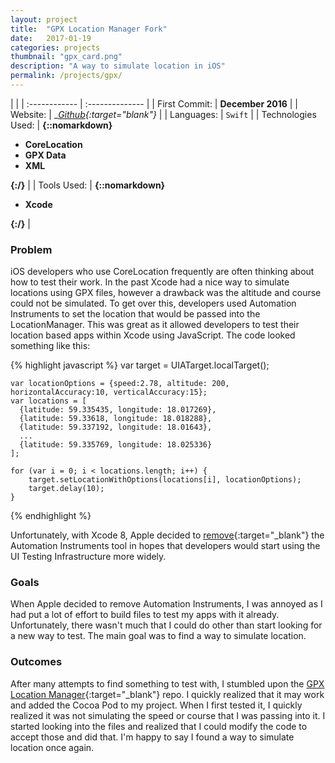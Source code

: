 ```yaml
---
layout: project
title:  "GPX Location Manager Fork"
date:   2017-01-19
categories: projects
thumbnail: "gpx_card.png"
description: "A way to simulate location in iOS"
permalink: /projects/gpx/
---
```

|                      |
| :------------ | :-------------- |
| First Commit:      | __December 2016__ |
| Website:     |    __[Github][gh]{:target="_blank"}__   |
| Languages:  | `Swift` |
| Technologies Used: |  __{::nomarkdown}<ul><li>CoreLocation</li><li>GPX Data</li><li>XML</li></ul>{:/}__ |
| Tools Used: |  __{::nomarkdown}<ul><li>Xcode</li></ul>{:/}__ |

### Problem

iOS developers who use CoreLocation frequently are often thinking about how to test their work. In the past Xcode had a nice way to simulate locations using GPX files, however a drawback was the altitude and course could not be simulated. To get over this, developers used Automation Instruments to set the location that would be passed into the LocationManager. This was great as it allowed developers to test their location based apps within Xcode using JavaScript. The code looked something like this:

{% highlight javascript %}
	var target = UIATarget.localTarget();

	var locationOptions = {speed:2.78, altitude: 200, horizontalAccuracy:10, verticalAccuracy:15};
	var locations = [
	  {latitude: 59.335435, longitude: 18.017269},
	  {latitude: 59.33618, longitude: 18.018288},
	  {latitude: 59.337192, longitude: 18.01643},
	  ...
	  {latitude: 59.335769, longitude: 18.025336} 
	];

	for (var i = 0; i < locations.length; i++) {
	    target.setLocationWithOptions(locations[i], locationOptions);
	    target.delay(10);
	}
{% endhighlight %}

Unfortunately, with Xcode 8, Apple decided to [remove][apple-dev-forums]{:target="_blank"} the Automation Instruments tool in hopes that developers would start using the UI Testing Infrastructure more widely.

### Goals

When Apple decided to remove Automation Instruments, I was annoyed as I had put a lot of effort to build files to test my apps with it already. Unfortunately, there wasn't much that I could do other than start looking for a new way to test. The main goal was to find a way to simulate location.

### Outcomes

After many attempts to find something to test with, I stumbled upon the [GPX Location Manager][gh-forked]{:target="_blank"} repo. I quickly realized that it may work and added the Cocoa Pod to my project. When I first tested it, I quickly realized it was not simulating the speed or course that I was passing into it. I started looking into the files and realized that I could modify the code to accept those and did that. I'm happy to say I found a way to simulate location once again.

[gh]: https://github.com/nkanetka/GpxLocationManager
[gh-forked]: https://github.com/vermont42/GpxLocationManager
[apple-dev-forums]: https://forums.developer.apple.com/thread/48936
